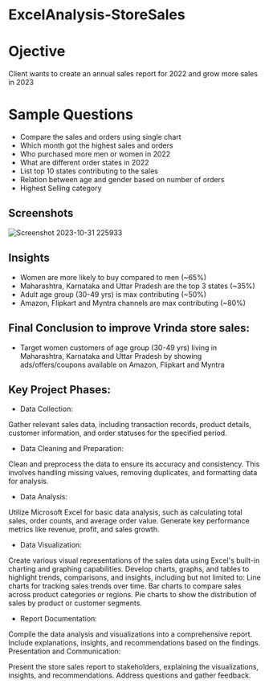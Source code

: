 # ExcelAnalysis-StoreSales



# Ojective

Client wants to create an annual sales report for 2022 and grow more sales in 2023


# Sample Questions






* Compare the sales and orders using single chart
* Which month got the highest sales and orders
* Who purchased more men or women in 2022
* What are different order states in 2022
* List top 10 states contributing to the sales
* Relation between age and gender based on number of orders
* Highest Selling category  




## Screenshots

![Screenshot 2023-10-31 225933](https://github.com/adi7484/ExcelAnalysis-StoreSales/assets/90080091/3568ca5b-cc31-454c-bbaf-28f027d18e7b)

## Insights

* Women are more likely to buy compared to men (~65%)
* Maharashtra, Karnataka and Uttar Pradesh are the top 3 states (~35%)
* Adult age group (30-49 yrs) is max contributing (~50%)
* Amazon, Flipkart and Myntra channels are max contributing (~80%)

## Final Conclusion to improve Vrinda store sales:

* Target women customers of age group (30-49 yrs) living in  Maharashtra, Karnataka and Uttar Pradesh by showing ads/offers/coupons available on Amazon, Flipkart and Myntra

## Key Project Phases:

* Data Collection:

Gather relevant sales data, including transaction records, product details, customer information, and order statuses for the specified period.

* Data Cleaning and Preparation:

Clean and preprocess the data to ensure its accuracy and consistency. This involves handling missing values, removing duplicates, and formatting data for analysis.

* Data Analysis:

Utilize Microsoft Excel for basic data analysis, such as calculating total sales, order counts, and average order value. Generate key performance metrics like revenue, profit, and sales growth.

* Data Visualization:

Create various visual representations of the sales data using Excel's built-in charting and graphing capabilities. Develop charts, graphs, and tables to highlight trends, comparisons, and insights, including but not limited to:
Line charts for tracking sales trends over time.
Bar charts to compare sales across product categories or regions.
Pie charts to show the distribution of sales by product or customer segments.

* Report Documentation:

Compile the data analysis and visualizations into a comprehensive report. Include explanations, insights, and recommendations based on the findings.
Presentation and Communication:

Present the store sales report to stakeholders, explaining the visualizations, insights, and recommendations. Address questions and gather feedback.

